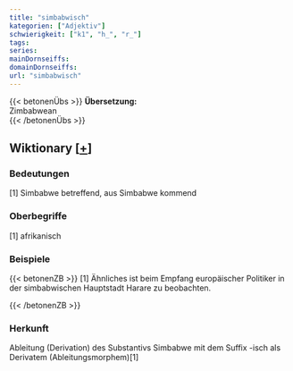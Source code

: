 ```yaml
---
title: "simbabwisch"
kategorien: ["Adjektiv"]
schwierigkeit: ["k1", "h_", "r_"]
tags:
series:
mainDornseiffs:
domainDornseiffs:
url: "simbabwisch"
---
```


{{< betonenÜbs >}}
**Übersetzung:**  
Zimbabwean  
{{< /betonenÜbs >}}

## Wiktionary [[+](https://de.wiktionary.org/wiki/simbabwisch)]

### Bedeutungen
[1] Simbabwe betreffend, aus Simbabwe kommend  

### Oberbegriffe
[1] afrikanisch  

### Beispiele
{{< betonenZB >}}
[1] Ähnliches ist beim Empfang europäischer Politiker in der simbabwischen Hauptstadt Harare zu beobachten.  

{{< /betonenZB >}}
### Herkunft
Ableitung (Derivation) des Substantivs Simbabwe mit dem Suffix -isch als Derivatem (Ableitungsmorphem)[1]  


